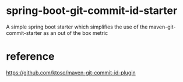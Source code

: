 # spring-boot-git-commit-id-starter
A simple spring boot starter which simplifies the use of the maven-git-commit-starter as an out of the box metric

# reference
https://github.com/ktoso/maven-git-commit-id-plugin
